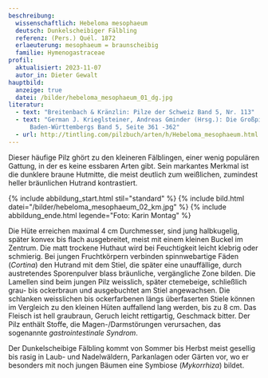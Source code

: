 ```yaml
---
beschreibung:
  wissenschaftlich: Hebeloma mesophaeum
  deutsch: Dunkelscheibiger Fälbling
  referenz: (Pers.) Quél. 1872
  erlaeuterung: mesophaeum = braunscheibig
  familie: Hymenogastraceae
profil:
  aktualisiert: 2023-11-07
  autor_in: Dieter Gewalt
hauptbild:
  anzeige: true
  datei: /bilder/hebeloma_mesophaeum_01_dg.jpg
literatur:
  - text: "Breitenbach & Kränzlin: Pilze der Schweiz Band 5, Nr. 113"
  - text: "German J. Krieglsteiner, Andreas Gminder (Hrsg.): Die Großpilze
      Baden-Württembergs Band 5, Seite 361 -362"
  - url: http://tintling.com/pilzbuch/arten/h/Hebeloma_mesophaeum.html
---
```

Dieser häufige Pilz ghört zu den kleineren Fälblingen, einer wenig populären Gattung, in der es keine essbaren Arten gibt. Sein markantes Merkmal ist die dunklere braune Hutmitte, die meist deutlich zum weißlichen, zumindest heller bräunlichen Hutrand kontrastiert.

{% include abbildung_start.html stil="standard" %}
{% include bild.html datei="/bilder/hebeloma_mesophaeum_02_km.jpg" %}
{% include abbildung_ende.html legende="Foto: Karin Montag" %}

Die Hüte erreichen maximal 4 cm Durchmesser, sind jung halbkugelig, später konvex bis flach ausgebreitet, meist mit einem kleinen Buckel im Zentrum. Die matt trockene Huthaut wird bei Feuchtigkeit leicht klebrig oder schmierig. Bei jungen Fruchtkörpern verbinden spinnwebartige Fäden (*Cortina*) den Hutrand mit dem Stiel, die später eine unauffällige, durch austretendes Sporenpulver blass bräunliche, vergängliche Zone bilden. Die Lamellen sind beim jungen Pilz weisslich, später ctemebeige, schließlich grau- bis ockerbraun und ausgebuchtet am Stiel angewachsen. Die schlanken weisslichen bis ockerfarbenen längs überfaserten Stiele können im Vergleich zu den kleinen Hüten auffallend lang werden, bis zu 8 cm. Das Fleisch ist hell graubraun, Geruch leicht rettigartig, Geschmack bitter. Der Pilz enthält Stoffe, die Magen-/Darmstörungen verursachen, das sogenannte *gastrointestinale Syndrom*.

Der Dunkelscheibige Fälbling kommt von Sommer bis Herbst meist gesellig bis rasig in Laub- und Nadelwäldern, Parkanlagen oder Gärten vor, wo er besonders mit noch jungen Bäumen eine Symbiose (*Mykorrhiza*) bildet.